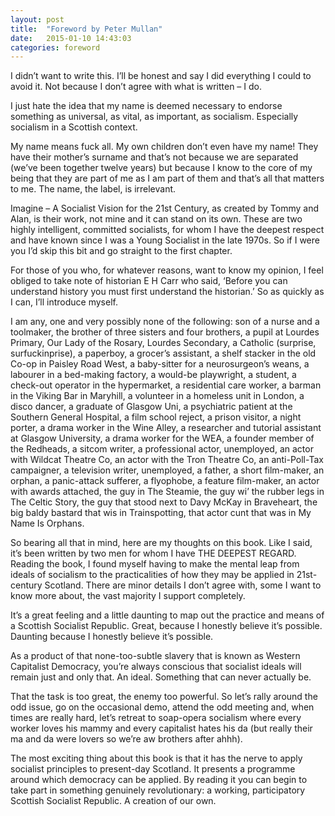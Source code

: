 ```yaml
---
layout: post
title:  "Foreword by Peter Mullan"
date:   2015-01-10 14:43:03
categories: foreword
---
```

I didn’t want to write this. I’ll be honest and say I did everything I could to avoid it. Not because I don’t agree with what is written – I do.

I just hate the idea that my name is deemed necessary to endorse something as universal, as vital, as important, as socialism. Especially socialism in a Scottish context.

My name means fuck all. My own children don’t even have my name! They have their mother’s surname and that’s not because we are separated (we’ve been together twelve years) but because I know to the core of my being that they are part of me as I am part of them and that’s all that matters to me. The name, the label, is irrelevant.

Imagine – A Socialist Vision for the 21st Century, as created by Tommy and Alan, is their work, not mine and it can stand on its own. These are two highly intelligent, committed socialists, for whom I have the deepest respect and have known since I was a Young Socialist in the late 1970s. So if I were you I’d skip this bit and go straight to the first chapter.

For those of you who, for whatever reasons, want to know my opinion, I feel obliged to take note of historian E H Carr who said, ‘Before you can understand history you must first understand the historian.’ So as quickly as I can, I’ll introduce myself.

I am any, one and very possibly none of the following: son of a nurse and a toolmaker, the brother of three sisters and four brothers, a pupil at Lourdes Primary, Our Lady of the Rosary, Lourdes Secondary, a Catholic (surprise, surfuckinprise), a paperboy, a grocer’s assistant, a shelf stacker in the old Co-op in Paisley Road West, a baby-sitter for a neurosurgeon’s weans, a labourer in a bed-making factory, a would-be playwright, a student, a check-out operator in the hypermarket, a residential care worker, a barman in the Viking Bar in Maryhill, a volunteer in a homeless unit in London, a disco dancer, a graduate of Glasgow Uni, a psychiatric patient at the Southern General Hospital, a film school reject, a prison visitor, a night porter, a drama worker in the Wine Alley, a researcher and tutorial assistant at Glasgow University, a drama worker for the WEA, a founder member of the Redheads, a sitcom writer, a professional actor, unemployed, an actor with Wildcat Theatre Co, an actor with the Tron Theatre Co, an anti-Poll-Tax campaigner, a television writer, unemployed, a father, a short film-maker, an orphan, a panic-attack sufferer, a flyophobe, a feature film-maker, an actor with awards attached, the guy in The Steamie, the guy wi’ the rubber legs in The Celtic Story, the guy that stood next to Davy McKay in Braveheart, the big baldy bastard that wis in Trainspotting, that actor cunt that was in My Name Is Orphans.

So bearing all that in mind, here are my thoughts on this book. Like I said, it’s been written by two men for whom I have THE DEEPEST REGARD. Reading the book, I found myself having to make the mental leap from ideals of socialism to the practicalities of how they may be applied in 21st-century Scotland. There are minor details I don’t agree with, some I want to know more about, the vast majority I support completely.

It’s a great feeling and a little daunting to map out the practice and means of a Scottish Socialist Republic. Great, because I honestly believe it’s possible. Daunting because I honestly believe it’s possible.

As a product of that none-too-subtle slavery that is known as Western Capitalist Democracy, you’re always conscious that socialist ideals will remain just and only that. An ideal. Something that can never actually be.

That the task is too great, the enemy too powerful. So let’s rally around the odd issue, go on the occasional demo, attend the odd meeting and, when times are really hard, let’s retreat to soap-opera socialism where every worker loves his mammy and every capitalist hates his da (but really their ma and da were lovers so we’re aw brothers after ahhh).

The most exciting thing about this book is that it has the nerve to apply socialist principles to present-day Scotland. It presents a programme around which democracy can be applied. By reading it you can begin to take part in something genuinely revolutionary: a working, participatory Scottish Socialist Republic. A creation of our own.